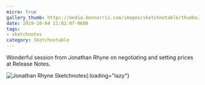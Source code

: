 ```yaml
---
micro: true
gallery_thumb: https://media.bennorris.com/images/sketchnotable/thumbs/release-notes-2019-ryhne.jpg
date: 2019-10-04 11:02:07-0600
tags:
- sketchnotes
category: Sketchnotable
---
```


Wonderful session from Jonathan Rhyne on negotiating and setting prices at Release Notes.

![Jonathan Rhyne Sketchnotes](https://media.bennorris.com/images/sketchnotable/release-notes-2019/release-notes-2019-ryhne.jpg){:loading="lazy"}